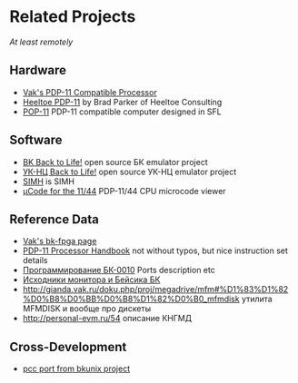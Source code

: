 # Related Projects #
_At least remotely_

## Hardware ##
  * [Vak's PDP-11 Compatible Processor](http://code.google.com/p/vak-opensource/source/browse/trunk/hardware/#hardware/pdp11)
  * [Heeltoe PDP-11](http://www.heeltoe.com/download/pdp11/README.html) by Brad Parker of Heeltoe Consulting
  * [POP-11](http://shimizu-lab.dt.u-tokai.ac.jp/pop11.html) PDP-11 compatible computer designed in SFL

## Software ##
  * [BK Back to Life!](http://code.google.com/p/bkbtl/) open source БК emulator project
  * [УК-НЦ Back to Life!](http://code.google.com/p/ukncbtl/) open source УК-НЦ emulator project
  * [SIMH](http://simh.trailing-edge.com/) is SIMH
  * [µCode for the 11/44](http://www.j-hoppe.de/PDP-11/PDP11GUI/11_44_muCode/11_44_mucode.html) PDP-11/44 CPU microcode viewer

## Reference Data ##
  * [Vak's bk-fpga page](http://vak.ru/doku.php/proj/bk-fpga)
  * [PDP-11 Processor Handbook](http://pages.cpsc.ucalgary.ca/~dsb/PDP11/) not without typos, but nice instruction set details
  * [Программирование БК-0010](http://pdp-11.ru/mybk/doc/programmirovanie_bk0010.txt) Ports description etc
  * [Исходники монитора и Бейсика БК](http://code.google.com/p/vak-opensource/source/browse/trunk/bk/)
  * http://gianda.vak.ru/doku.php/proj/megadrive/mfm#%D1%83%D1%82%D0%B8%D0%BB%D0%B8%D1%82%D0%B0_mfmdisk утилита MFMDISK и вообще про дискеты
  * http://personal-evm.ru/54 описание КНГМД
## Cross-Development ##
  * [pcc port from bkunix project](http://bkunix.svn.sourceforge.net/viewvc/bkunix/trunk/cross-devel/pcc/)